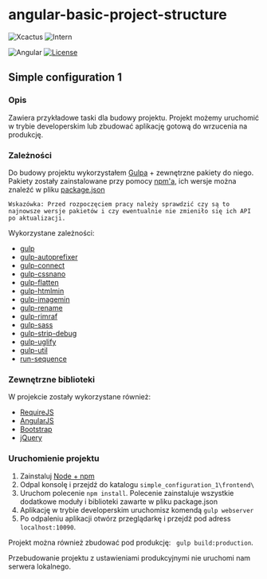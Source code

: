 # angular-basic-project-structure

![Xcactus](https://img.shields.io/badge/Company-Xcactus-ff00f4.svg)
![Intern](https://img.shields.io/badge/Level-Intern-brightgreen.svg)

![Angular](https://img.shields.io/badge/Angular-1.6.*-red.svg)
[![License](https://img.shields.io/badge/license-MIT-blue.svg)](https://opensource.org/licenses/MIT)

## Simple configuration 1

### Opis
Zawiera przykładowe taski dla budowy projektu. Projekt możemy uruchomić w trybie developerskim lub zbudować aplikację gotową do wrzucenia na produkcję. 

### Zależności
Do budowy projektu wykorzystałem [Gulpa](https://gulpjs.com/) + zewnętrzne pakiety do niego.
Pakiety zostały zainstalowane przy pomocy [npm'a](https://www.npmjs.com), ich wersje można znaleźć w pliku [package.json](https://github.com/Mateusz-Stempniewicz/angular-basic-project-structure/blob/master/simple_configuration_1/frontend/package.json)

```Wskazówka: Przed rozpoczęciem pracy należy sprawdzić czy są to najnowsze wersje pakietów i czy ewentualnie nie zmieniło się ich API po aktualizacji.```

Wykorzystane zależności:
- [gulp](https://gulpjs.com/)
- [gulp-autoprefixer](https://www.npmjs.com/package/gulp-autoprefixer)
- [gulp-connect](https://www.npmjs.com/package/gulp-connect)
- [gulp-cssnano](https://www.npmjs.com/package/gulp-cssnano)
- [gulp-flatten](https://www.npmjs.com/package/gulp-flatten)
- [gulp-htmlmin](https://www.npmjs.com/package/gulp-htmlmin)
- [gulp-imagemin](https://www.npmjs.com/package/gulp-imagemin)
- [gulp-rename](https://www.npmjs.com/package/gulp-rename)
- [gulp-rimraf](https://www.npmjs.com/package/gulp-rimraf)
- [gulp-sass](https://www.npmjs.com/package/gulp-sass)
- [gulp-strip-debug](https://www.npmjs.com/package/gulp-strip-debug)
- [gulp-uglify](https://www.npmjs.com/package/gulp-uglify)
- [gulp-util](https://www.npmjs.com/package/gulp-util)
- [run-sequence](https://www.npmjs.com/package/run-sequence)

### Zewnętrzne biblioteki
W projekcie zostały wykorzystane również:
- [RequireJS](http://requirejs.org/)
- [AngularJS](https://docs.angularjs.org/guide)
- [Bootstrap](http://getbootstrap.com/)
- [jQuery](https://jquery.com/)

### Uruchomienie projektu
1. Zainstaluj [Node + npm](https://nodejs.org/en/download/) 
2. Odpal konsolę i przejdź do katalogu ```simple_configuration_1\frontend\```
3. Uruchom polecenie ```npm install```. Polecenie zainstaluje wszystkie dodatkowe moduły i biblioteki zawarte w pliku package.json
4. Aplikację w trybie developerskim uruchomisz komendą ```gulp webserver```
5. Po odpaleniu aplikacji otwórz przeglądarkę i przejdź pod adress ```localhost:10090```.

Projekt można również zbudować pod produkcję: ``` gulp build:production```.

Przebudowanie projektu z ustawieniami produkcyjnymi nie uruchomi nam serwera lokalnego.

